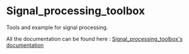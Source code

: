 # Signal_processing_toolbox
Tools and example for signal processing.

All the documentation can be found here :
[Signal_processing_toolbox's documentation](docs/sphinx/_build/html/index.html)
